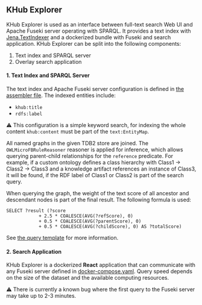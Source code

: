 ## KHub Explorer
KHub Explorer is used as an interface between full-text search Web UI and Apache Fuseki server operating with SPARQL. It provides a text index with [Jena.TextIndexer](https://jena.apache.org/documentation/query/text-query.html) and a dockerized bundle with Fuseki and search application. KHub Explorer can be split into the following components:
1. Text index and SPARQL server
2. Overlay search application

#### 1. Text Index and SPARQL Server
The text index and Apache Fuseki server configuration is defined in [the assembler file](/khub-explorer/config/explorer-config.ttl). The indexed entities include:
* `khub:title`
* `rdfs:label`

⚠ This configuration is a simple keyword search, for indexing the whole content `khub:content` must be part of the `text:EntityMap`.

All named graphs in the given TDB2 store are joined. The `OWLMicroFBRuleReasoner` reasoner is applied for inference, which allows querying parent-child relationships for the `reference` predicate. For example, if a custom ontology defines a class hierarchy with Class1 -> Class2 -> Class3 and a knowledge artifact references an instance of Class3, it will be found, if the RDF label of Class1 or Class2 is part of the search query.

When querying the graph, the weight of the text score of all ancestor and descendant nodes is part of the final result. The following formula is used: 
```sparql
SELECT ?result (?score 
            + 2.5 * COALESCE(AVG(?refScore), 0) 
            + 0.5 * COALESCE(AVG(?parentScore), 0)  
            + 0.5 * COALESCE(AVG(?childScore), 0) AS ?totalScore)
```
See [the query template](/khub-explorer/public/template.sparql) for more information.

#### 2. Search Application
KHub Explorer is a dockerized **React** application that can communicate with any Fuseki server defined in [docker-compose.yaml](/khub-explorer/docker-compose.yaml). Query speed depends on the size of the dataset and the available computing resources. 

⚠ There is currently a known bug where the first query to the Fuseki server may take up to 2-3 minutes.  

